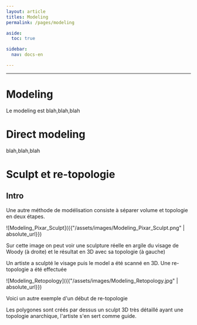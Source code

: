 ```yaml
---
layout: article
titles: Modeling
permalink: /pages/modeling

aside:
  toc: true

sidebar:
  nav: docs-en

---
```


_____


# Modeling

Le modeling est blah,blah,blah


# Direct modeling


blah,blah,blah

# Sculpt et re-topologie

## Intro

Une autre méthode de modélisation consiste à séparer volume et topologie en deux étapes.

![Modeling_Pixar_Sculpt]({{"/assets/images/Modeling_Pixar_Sculpt.png" | absolute_url}})

Sur cette image on peut voir une sculpture réelle en argile du visage de Woody  (à droite) et le résultat en 3D avec sa topologie (à gauche)

Un artiste a sculpté le visage puis le model a été scanné en 3D.
Une re-topologie a été effectuée

![Modeling_Retopology]({{"/assets/images/Modeling_Retopology.jpg" | absolute_url}})

Voici un autre exemple d'un début de re-topologie

Les polygones sont créés par dessus un sculpt 3D très détaillé ayant une topologie anarchique, l'artiste s'en sert comme guide.
